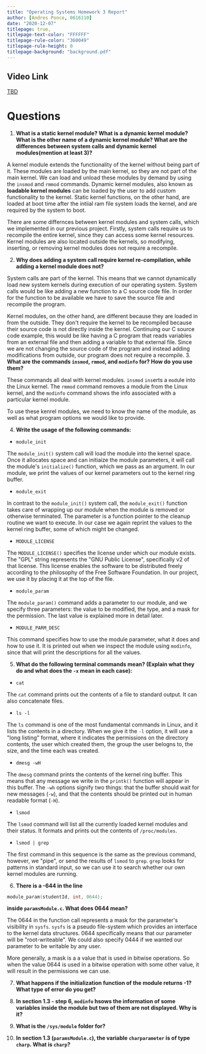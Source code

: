 ```yaml
---
title: "Operating Systems Homework 3 Report" 
author: [Andres Ponce, 0616110]
date: "2020-12-07"
titlepage: true,
titlepage-text-color: "FFFFFF"
titlepage-rule-color: "360049"
titlepage-rule-height: 0
titlepage-background: "background.pdf"
---
```


## Video Link
[TBD]()

# Questions
1. **What is a static kernel module? What is a dynamic kernel module? What is the other
name of a dynamic kernel module? What are the differences between system calls and 
dynamic kernel modules(mention at least 3)?**

A kernel module extends the functionality of the kernel without being part of it. 
These modules are loaded by the main kernel, so they are not part of the main kernel.
We can load and unload these modules by demand by using the `insmod` and `rmmod` commands.
Dynamic kernel modules, also known as **loadable kernel modules** can be loaded by the
user to add custom functionality to the kernel. Static kernel functions, on the other 
hand, are loaded at boot time after the intiial ram file system loads the kernel, and 
are required by the system to boot.

There are some differnces between kernel modules and system calls, which we implemented
in our previous project. Firstly, system calls require us to recompile the entire 
kernel, since they can access some kernel resources. Kernel modules are also located
outside the kernels, so modifying, inserting, or removing kernel modules does not 
require a recompile.

2. **Why does adding a system call require kernel re-compilation, while adding a kernel
module does not?**

System calls are part of the kernel. This means that we cannot dynamically 
load new system kernels during execution of our operating system.  System calls would
be like adding a new function to a C source code file. In order for the function 
to be available we have to save the source file and recompile the program. 

Kernel modules, on the other hand, are different because they are loaded in from the outside.
They don't require the kernel to be recompiled because their source code is not directly
inside the kernel. Continuing our C source code example, this would be like having a C
program that reads variables from an external file and then adding a variable to that 
external file. Since we are not changing the source code of the program and instead 
adding modifications from outside, our program does not require a recompile.
3. **What are the commands `insmod`, `rmmod`, and `modinfo` for? How do you use them?**

These commands all deal with kernel modules. `insmod` `ins`erts a `mod`ule into the Linux 
kernel. The `rmmod` command removes a module from the Linux kernel, and the `modinfo` command
shows the info associated with a particular kernel module.

To use these kenrel modules, we need to know the name of the module, as well as what
program options we would like to provide.

4. **Write the usage of the following commands:**
* `module_init`

The `module_init()` system call will load the module into the kernel space. Once it 
allocates space and can initiaize the module parameters, it will call the module's
`initialize()` function, which we pass as an argument. In our module, we print the 
values of our kernel parameters out to the kernel ring buffer.

* `module_exit`

In contrast to the  `module_init()` system call, the `module_exit()` function takes
care of wrapping up our module when the module is removed or otherwise terminated.
The parameter is a function pointer to the cleanup routine we want to execute. In
our case we again reprint the values to the kernel ring buffer, some of which might
be changed.

* `MODULE_LICENSE`

The `MODULE_LICENSE()` specifies the license under which our module exists. The "GPL"
string represents the "GNU Public License", specifically v2 of that license. This 
license enables the software to be distributed freely according to the 
philosophy of the Free Software Foundation. In our project, we use it by placing it
at the top of the file.

* `module_param`

The `module_param()` command adds a parameter to our module, and we specify three 
parameters: the value to be modified, the type, and a mask for the permission. The 
last value is explained more in detail later. 

* `MODULE_PARM_DESC`

This command specifies how to use the module parameter, what it does and how to use it.
It is printed out when we inspect the module using `modinfo`, since that will print
the descriptions for all the values.

5. **What do the following terminal commands mean? (Explain what they do and what does
the `-x` mean in each case):**
* `cat`

The `cat` command prints out the contents of a file to standard output. It can also
concatenate files.

* `ls -l`

The `ls` command is one of the most fundamental commands in Linux, and it lists the
contents in a directory. When we give it the `-l` option, it will use a "long listing"
format, where it indicates the permissions on the directory contents, the user which 
created them, the group the user belogns to, the size, and the time each was created.

* `dmesg -wH`

The `dmesg` command prints the contents of the kernel ring buffer. This means that any
message we write in the `printk()` function  will appear in this buffer. The `-wh` 
options signify two things: that the buffer should wait for new messages (`-w`), and
that the contents should be printed out in human readable format (`-H`).

* `lsmod`

The `lsmod` command will list all the currently loaded kernel modules and their status.
It formats and prints out the contents of `/proc/modules`.

* `lsmod | grep`

The first command in this sequence is the same as the previous command, however, we 
"pipe", or send the results of `lsmod` to `grep`. `grep` looks for patterns in 
standard input, so we can use it to search whether our own kernel modules are running.

6. **There is a -644 in the line**

```c
module_param(studentId, int, 0644);
```
**inside `paramsModule.c`. What does 0644 mean?**

The 0644 in the function call represents a mask for the parameter's visibility in
`sysfs`. `sysfs` is a pseudo file-system which provides an interface to the kernel
data structures. 0644 specifically means that our parameter will be "root-writeable".
We could also specify 0444 if we wanted our parameter to be writable by any user.

More generally, a mask is a a value that is used in bitwise operations. So when the 
value 0644 is used in a bitwise operation with some other value, it will result in 
the permissions we can use.

7. **What happens if the initialization function of the module returns -1? What type of
error do you get?**



8. **In section 1.3 - step 6, `modinfo` hsows the information of some variables inside the 
module but two of them are not displayed. Why is it?**


9. **What is the `/sys/module` folder for?**

10. **In section 1.3 (`paramsModule.c`), the variable `charparameter` is of type `charp`. What is `charp`?**
